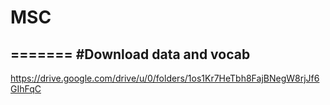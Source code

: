 # MSC
=======
#Download data and vocab
---------------------------
https://drive.google.com/drive/u/0/folders/1os1Kr7HeTbh8FajBNegW8rjJf6GIhFqC
